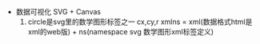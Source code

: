 - 数据可视化
  SVG + Canvas
  1. circle是svg里的数学图形标签之一
     cx,cy,r
     xmlns = xml(数据格式html是xml的web版)<html></html> + ns(namespace svg 数学图形xml标签定义)